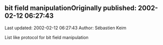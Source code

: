 ## bit field manipulationOriginally published: 2002-02-12 06:27:43 
Last updated: 2002-02-12 06:27:43 
Author: Sébastien Keim 
 
List like protocol for bit field manipulation